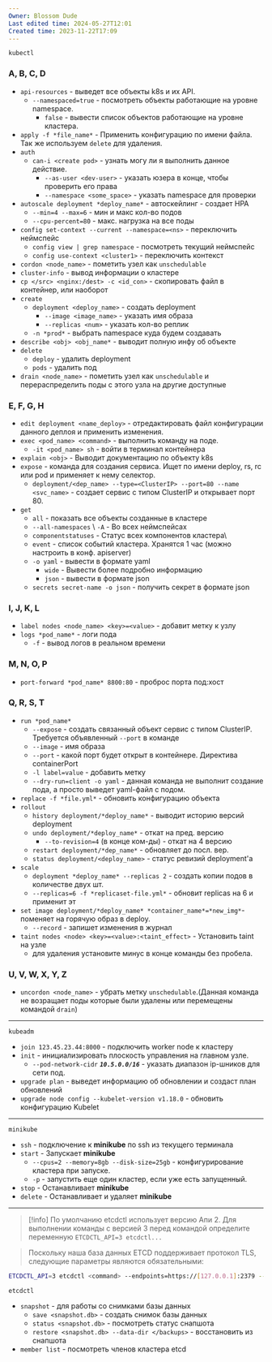 ```yaml
---
Owner: Blossom Dude
Last edited time: 2024-05-27T12:01
Created time: 2023-11-22T17:09
---
```

`kubectl` 
### A, B, C, D

- `api-resources` - выведет все объекты k8s и их API.
	- `--namespaced=true` - посмотреть объекты работающие на уровне namespace.
		- `false` - вывести список объектов работающие на уровне кластера.
- `apply -f *file_name*` - Применить конфигурацию по имени файла. Так же используем `delete` для удаления.
- `auth`
	- `can-i <create pod>` - узнать могу ли я выполнить данное действие. 
		- `--as-user <dev-user>` - указать юзера в конце, чтобы проверить его права
		- `--namespace <some_space>` - указать namespace для проверки 
- `autoscale deployment *deploy_name*` - автоскейлинг - создает HPA
    - `--min=4 --max=6` - мин и макс кол-во подов
    - `--cpu-percent=80` - макс. нагрузка на все поды
- `config set-context --current --namespace=<ns>` -  переключить неймспейс
	- `config view | grep namespace` - посмотреть текущий неймспейс
	- `config use-context <cluster1>` - переключить контекст
- `cordon <node_name>` - пометить узел как `unschedulable`
- `cluster-info` - вывод информации о кластере
- `cp </src> <nginx:/dest> -с <id_con>` - cкопировать файл в контейнер, или наоборот
- `create`
    - `deployment <deploy_name>` - создать deployment
        - `--image <image_name>` - указать имя образа
        - `--replicas <num>` - указать кол-во реплик
    - `-n *prod*` - выбрать namespace куда будем создавать
- `describe <obj> <obj_name*` - выводит полную инфу об объекте
- `delete`
    - `deploy` - удалить deployment
    - `pods` - удалить под
- `drain <node_name>` - пометить узел как `unschedulable` и перераспределить поды с этого узла на другие доступные

### E, F, G, H

- `edit deployment <name_deploy>` - отредактировать файл конфигурации данного деплоя и применить изменения.
- `exec <pod_name> <command>` - выполнить команду на поде.
    - `-it <pod_name> sh` - войти в терминал контейнера
- `explain <obj>` - Выводит документацию по объекту k8s
- `expose` - команда для создания сервиса. Ищет по имени deploy, rs, rc или pod и применяет к нему селектор.
	- `deployment/<dep_name> --type=<ClusterIP> --port=80 --name <svc_name>` - создает сервис с типом ClusterIP и открывает порт 80.
- `get`
    - `all` - показать все объекты созданные в кластере
    - `--all-namespaces` \ `-A` - Во всех неймспейсах
    - `componentstatuses` - Статус всех компонентов кластера\
	- `event` - список событий кластера. Хранятся 1 час (можно настроить в конф. apiserver)
    - `-o yaml` - вывести в формате yaml  
	    - `wide` - Вывести более подробно информацию
	    - `json` - вывести в формате json
    - `secrets secret-name -o json` - получить секрет в формате json

### I, J, K, L

- `label nodes <node_name> <key>=<value>` - добавит метку к узлу
- `logs *pod_name*` - логи пода
	- `-f` - вывод логов в реальном времени

### M, N, O, P

- `port-forward *pod_name* 8800:80` - проброс порта под:хост

### Q, R, S, T

- `run *pod_name*`
	- `--expose` - создать связанный объект сервис с типом ClusterIP. Требуется объявленный `--port` в команде
    - `--image` - имя образа
    - `--port` - какой порт будет открыт в контейнере. Директива containerPort
    - `-l label=value` - добавить метку
    - `--dry-run=client -o yaml` - данная команда не выполнит создание пода, а просто выведет yaml-файл  с подом. 
- `replace -f *file.yml*` - обновить конфигурацию объекта
- `rollout`
    - `history deployment/*deploy_name*` - выводит историю версий deployment
    - `undo deployment/*deploy_name*` - откат на пред. версию
        - `--to-revision=4` (в конце ком-ды) - откат на 4 версию
    - `restart deployment/*dep_name*` - обновляет до посл. вер.
    - `status deployment/<deploy_name>` - статус ревизий deployment'а
- `scale`
    - `deployment *deploy_name* --replicas 2` - создать копии подов в количестве двух шт.
    - `--replicas=6 -f *replicaset-file.yml*` - обновит replicas на 6 и применит эт
- `set image deployment/*deploy_name* *container_name*=*new_img*`-  
    поменяет на горячую образ в deploy.  
    - `--record` - запишет изменения в журнал
- `taint nodes <node> <key>=<value>:<taint_effect>` - Установить taint на узле
	- для удаления установите минус в конце команды без пробела.
### U, V, W, X, Y, Z
- `uncordon <node_name>` - убрать метку `unschedulable`.(Данная команда не возращает поды которые были удалены или перемещены командой `drain`)
  
---

`kubeadm`

- `join 123.45.23.44:8000` - подключить worker node к кластеру
- `init` - инициализировать плоскость управления на главном узле.
    - `--pod-network-cidr` **_`10.5.0.0/16`_** - указать диапазон ip-шников для сети под.
- `upgrade plan` - выведет информацию об обновлении и создаст план обновлений
- `upgrade node config --kubelet-version v1.18.0` - обновить конфигурацию Kubelet
---
`minikube`
- `ssh` - подключение к **minikube** по ssh из текущего терминала
- `start` - Запускает **minikube**
    - `--cpus=2 --memory=8gb --disk-size=25gb` - конфигурирование кластера при запуске.
    - `-p` - запустить еще один кластер, если уже есть запущенный.
- `stop` - Останавливает **minikube**
- `delete` - Останавливает и удаляет **minikube**
---
>[!info]
>По умолчанию etcdctl использует версию Апи 2. Для выполнении команды с версией 3 перед командой определите переменную `ETCDCTL_API=3 etcdctl...`

>Поскольку наша база данных ETCD поддерживает протокол TLS, следующие параметры являются обязательными:
``` bash
ETCDCTL_API=3 etcdctl <command> --endpoints=https://[127.0.0.1]:2379 --cacert="/etc/kubernetes/pki/etcd/ca.crt" --cert="/etc/kubernetes/pki/etcd/server.crt" --key="/etc/kubernetes/pki/etcd/server.key"
```

`etcdctl` 
- `snapshot` - для работы со снимками базы данных
	- `save <snapshot.db>` - создать снимок базы данных
	- `status <snapshot.db>` - посмотреть статус снапшота
	- `restore <snapshot.db> --data-dir </backups>` - восстановить из снапшота
- `member list` - посмотреть членов кластера etcd
